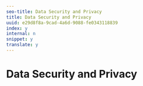 ```yaml
---
seo-title: Data Security and Privacy
title: Data Security and Privacy
uuid: e29d8f8a-9cad-4a6d-9088-fe0343118839
index: y
internal: n
snippet: y
translate: y
---
```


# Data Security and Privacy

